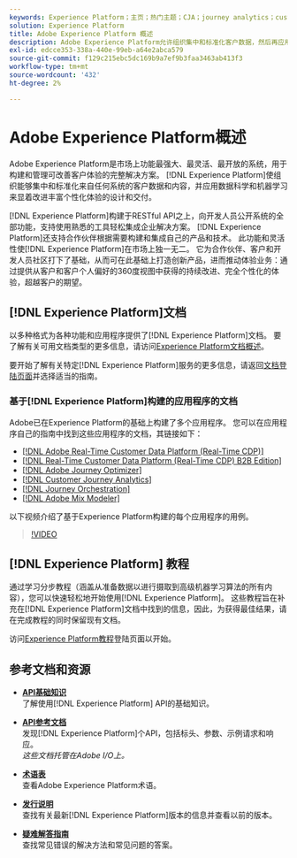 ```yaml
---
keywords: Experience Platform；主页；热门主题；CJA；journey analytics；customer journey analytics；campaign orchestration；orchestration；customer journey；journey；journey orchestration；功能；区域
solution: Experience Platform
title: Adobe Experience Platform 概述
description: Adobe Experience Platform允许组织集中和标准化客户数据，然后再应用数据科学和机器学习来显着改进丰富个性化体验的设计和交付。
exl-id: edcce353-338a-440e-99eb-a64e2abca579
source-git-commit: f129c215ebc5dc169b9a7ef9b3faa3463ab413f3
workflow-type: tm+mt
source-wordcount: '432'
ht-degree: 2%

---
```


# Adobe Experience Platform概述

Adobe Experience Platform是市场上功能最强大、最灵活、最开放的系统，用于构建和管理可改善客户体验的完整解决方案。 [!DNL Experience Platform]使组织能够集中和标准化来自任何系统的客户数据和内容，并应用数据科学和机器学习来显着改进丰富个性化体验的设计和交付。

[!DNL Experience Platform]构建于RESTful API之上，向开发人员公开系统的全部功能，支持使用熟悉的工具轻松集成企业解决方案。 [!DNL Experience Platform]还支持合作伙伴根据需要构建和集成自己的产品和技术。 此功能和灵活性使[!DNL Experience Platform]在市场上独一无二。 它为合作伙伴、客户和开发人员社区打下了基础，从而可在此基础上打造创新产品，进而推动体验业务：通过提供从客户和客户个人偏好的360度视图中获得的持续改进、完全个性化的体验，超越客户的期望。

<div id="recs-overview-body-wrapper-1">
    <div id="recs-overview-body-1"></div>
    <div id="recs-overview-body-2"></div>
    <div id="recs-overview-body-3"></div>
</div>
<div id="recs-overview-body-4"></div>
<div id="recs-overview-body-5"></div>
<div id="recs-overview-body-6"></div>

## [!DNL Experience Platform]文档

以多种格式为各种功能和应用程序提供了[!DNL Experience Platform]文档。 要了解有关可用文档类型的更多信息，请访问[Experience Platform文档概述](documentation/overview.md)。

要开始了解有关特定[!DNL Experience Platform]服务的更多信息，请返回[文档登陆页面](https://experienceleague.adobe.com/docs/experience-platform.html?lang=zh-Hans)并选择适当的指南。

### 基于[!DNL Experience Platform]构建的应用程序的文档

Adobe已在Experience Platform的基础上构建了多个应用程序。 您可以在应用程序自己的指南中找到这些应用程序的文档，其链接如下：

* [[!DNL Adobe Real-Time Customer Data Platform (Real-Time CDP)]](../rtcdp/overview.md)
* [[!DNL Real-Time Customer Data Platform (Real-Time CDP) B2B Edition]](../rtcdp/b2b-overview.md)
* [[!DNL Adobe Journey Optimizer]](https://experienceleague.adobe.com/docs/journey-optimizer.html?lang=zh-Hans)
* [[!DNL Customer Journey Analytics]](https://experienceleague.adobe.com/docs/customer-journey-analytics.html?lang=zh-Hans)
* [[!DNL Journey Orchestration]](https://experienceleague.adobe.com/docs/journey-orchestration.html?lang=zh-Hans)
* [[!DNL Adobe Mix Modeler]](https://experienceleague.adobe.com/docs/mix-modeler/using/overview.html?lang=zh-Hans)

以下视频介绍了基于Experience Platform构建的每个应用程序的用例。

>[!VIDEO](https://video.tv.adobe.com/v/3428524/?learn=on&captions=chi_hans)

## [!DNL Experience Platform] 教程

通过学习分步教程（涵盖从准备数据以进行摄取到高级机器学习算法的所有内容），您可以快速轻松地开始使用[!DNL Experience Platform]。 这些教程旨在补充在[!DNL Experience Platform]文档中找到的信息，因此，为获得最佳结果，请在完成教程的同时保留现有文档。

访问[Experience Platform教程](https://www.adobe.com/go/platform-tutorials-home-en)登陆页面以开始。

## 参考文档和资源

* [**API基础知识**](api-fundamentals.md)\
  了解使用[!DNL Experience Platform] API的基础知识。

* [**API参考文档**](https://www.adobe.com/go/platform-api-reference-en)\
  发现[!DNL Experience Platform]个API，包括标头、参数、示例请求和响应。<br/>*这些文档托管在Adobe I/O上。*

* [**术语表**](glossary.md)\
  查看Adobe Experience Platform术语。

* [**发行说明**](https://experienceleague.adobe.com/zh-hans/docs/experience-platform/release-notes/latest)\
  查找有关最新[!DNL Experience Platform]版本的信息并查看以前的版本。

* [**疑难解答指南**](troubleshooting.md)\
  查找常见错误的解决方法和常见问题的答案。
